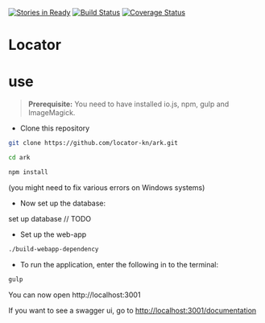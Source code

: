 [![Stories in Ready](https://badge.waffle.io/locator-kn/backend.svg?label=ready&title=Ready)](http://waffle.io/locator-kn/ark)
[![Build Status](https://travis-ci.org/locator-kn/ark.svg?branch=master)](https://travis-ci.org/locator-kn/ark)
[![Coverage Status](https://coveralls.io/repos/locator-kn/ark/badge.svg)](https://coveralls.io/r/locator-kn/ark)

# Locator 


# use

> **Prerequisite:** You need to have installed io.js, npm, gulp and ImageMagick.

 - Clone this repository
```bash
git clone https://github.com/locator-kn/ark.git
```
```bash
cd ark
```
```bash
npm install
```
(you might need to fix various errors on Windows systems)

 - Now set up the database:
 
set up database // TODO

 - Set up the web-app
```bash
./build-webapp-dependency
```
 - To run the application, enter the following in to the terminal:
```bash
gulp
```

You can now open http://localhost:3001

If you want to see a swagger ui, go to [http://localhost:3001/documentation](http://localhost:3001/documentation)
